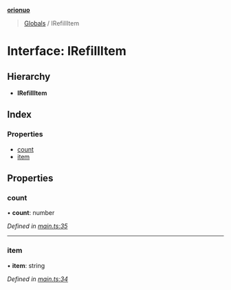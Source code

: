 **[orionuo](../README.md)**

> [Globals](../globals.md) / IRefillItem

# Interface: IRefillItem

## Hierarchy

* **IRefillItem**

## Index

### Properties

* [count](irefillitem.md#count)
* [item](irefillitem.md#item)

## Properties

### count

•  **count**: number

*Defined in [main.ts:35](https://github.com/msviha/orionuo/blob/f4a5ce9/src/main.ts#L35)*

___

### item

•  **item**: string

*Defined in [main.ts:34](https://github.com/msviha/orionuo/blob/f4a5ce9/src/main.ts#L34)*
